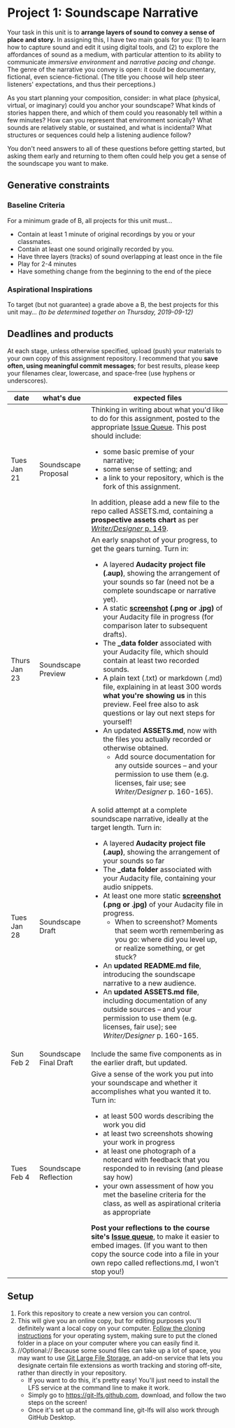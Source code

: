# Project 1: Soundscape Narrative

Your task in this unit is to **arrange layers of sound to convey a sense of place and story.** In assigning this, I have two main goals for you: (1) to learn how to capture sound and edit it using digital tools, and (2) to explore the affordances of sound as a medium, with particular attention to its ability to communicate *immersive environment* and *narrative pacing and change*. The genre of the narrative you convey is open: it could be documentary, fictional, even science-fictional. (The title you choose will help steer listeners' expectations, and thus their perceptions.)

As you start planning your composition, consider: in what place (physical, virtual, or imaginary) could you anchor your soundscape? What kinds of stories happen there, and which of them could you reasonably tell within a few minutes? How can you represent that environment sonically? What sounds are relatively stable, or sustained, and what is incidental? What structures or sequences could help a listening audience follow?

You don't need answers to all of these questions before getting started, but asking them early and returning to them often could help you get a sense of the soundscape you want to make.

## Generative constraints

### Baseline Criteria
For a minimum grade of B, all projects for this unit must…
* Contain at least 1 minute of original recordings by you or your classmates.
* Contain at least one sound originally recorded by you.
* Have three layers (tracks) of sound overlapping at least once in the file
* Play for 2-4 minutes
* Have something change from the beginning to the end of the piece


### Aspirational Inspirations
To target (but not guarantee) a grade above a B, the best projects for this unit may…
_(to be determined together on Thursday, 2019-09-12)_

<!--
Possible additional constraints
* Use only sound effects (no speech)
* Use at least one sound longer than 25 seconds and at least one sound shorter than 5 seconds
-->


## Deadlines and products
At each stage, unless otherwise specified, upload (push) your materials to your own copy of this assignment repository. I recommend that you **save often, using meaningful commit messages**; for best results, please keep your filenames clear, lowercase, and space-free (use hyphens or underscores).


| date | what's due | expected files |
|----|----|----|
| Tues Jan 21 | Soundscape Proposal | Thinking in writing about what you'd like to do for this assignment, posted to the appropriate [Issue Queue](https://github.com/benmiller314/cdm2020spring/issues). This post should include:<ul><li>some basic premise of your narrative;</li><li>some sense of setting; and</li><li>a link to your repository, which is the fork of this assignment.</li></ul> In addition, please add a new file to the repo called ASSETS.md, containing a **prospective assets chart** as per <a href="https://pitt.box.com/s/xovvpta4x2tq1cs9ywr61d2g1udka8m5" title="file on limited circulation, in keeping with educational fair use">*Writer/Designer* p. 149</a>. |
| Thurs Jan 23 | Soundscape Preview | An early snapshot of your progress, to get the gears turning. Turn in: <ul><li> A layered **Audacity project file (.aup)**, showing the arrangement of your sounds so far (need not be a complete soundscape or narrative yet).</li><li> A static **[screenshot](https://www.take-a-screenshot.org/) (.png or .jpg)** of your Audacity file in progress (for comparison later to subsequent drafts).</li><li>The **_data folder** associated with your Audacity file, which should contain at least two recorded sounds.</li><li> A plain text (.txt) or markdown (.md) file, explaining in at least 300 words **what you're showing us** in this preview. Feel free also to ask questions or lay out next steps for yourself!</li><li> An updated **ASSETS.md**, now with the files you actually recorded or otherwise obtained. <ul><li>Add source documentation for any outside sources – and your permission to use them (e.g. licenses, fair use; see *Writer/Designer* p. 160-165).</li></ul></li></ul> |
| Tues Jan 28 | Soundscape Draft | A solid attempt at a complete soundscape narrative, ideally at the target length. Turn in:<ul><li>A layered **Audacity project file (.aup)**, showing the arrangement of your sounds so far</li><li>The **_data folder** associated with your Audacity file, containing your audio snippets.</li><li>At least one more static **[screenshot](https://www.take-a-screenshot.org/) (.png or .jpg)** of your Audacity file in progress. <ul><li>When to screenshot? Moments that seem worth remembering as you go: where did you level up, or realize something, or get stuck?</li></ul></li><li>An **updated README.md file**, introducing the soundscape narrative to a new audience.</li><li>An **updated ASSETS.md file**, including documentation of any outside sources – and your permission to use them (e.g. licenses, fair use); see *Writer/Designer* p. 160-165.</li></ul>  |
| Sun Feb 2 | Soundscape Final Draft | Include the same five components as in the earlier draft, but updated. |
| Tues Feb 4 | Soundscape Reflection | Give a sense of the work you put into your soundscape and whether it accomplishes what you wanted it to. Turn in: <ul><li>at least 500 words describing the work you did</li><li>at least two screenshots showing your work in progress</li><li>at least one photograph of a notecard with feedback that you responded to in revising (and please say how)</li><li>your own assessment of how you met the baseline criteria for the class, as well as aspirational criteria as appropriate </li></ul> **Post your reflections to the course site's [Issue queue](https://github.com/benmiller314/cdm2020spring/issues)**, to make it easier to embed images. (If you want to then copy the source code into a file in your own repo called reflections.md, I won't stop you!) |


## Setup

1. Fork this repository to create a new version you can control.
2. This will give you an online copy, but for editing purposes you'll definitely want a local copy on your computer. [Follow the cloning instructions](https://help.github.com/articles/cloning-a-repository/) for your operating system, making sure to put the cloned folder in a place on your computer where you can easily find it.
3. //Optional:// Because some sound files can take up a lot of space, you may want to use [Git Large File Storage](https://git-lfs.github.com/), an add-on service that lets you designate certain file extensions as worth tracking and storing off-site, rather than directly in your repository.
   * If you want to do this, it's pretty easy! You'll just need to install the LFS service at the command line to make it work.
   * Simply go to https://git-lfs.github.com, download, and follow the two steps on the screen!
   * Once it's set up at the command line, git-lfs will also work through GitHub Desktop.
